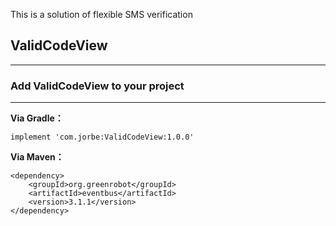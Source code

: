 This is a solution of flexible SMS verification
&nbsp;

## ValidCodeView
---

### Add ValidCodeView to your project
---
**Via Gradle：**
```
implement 'com.jorbe:ValidCodeView:1.0.0'
```

**Via Maven：**
```
<dependency>
    <groupId>org.greenrobot</groupId>
    <artifactId>eventbus</artifactId>
    <version>3.1.1</version>
</dependency>
```